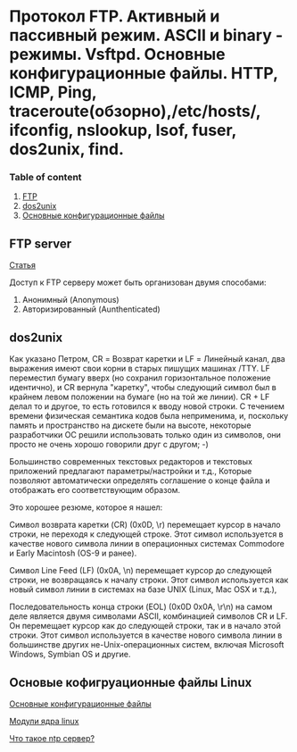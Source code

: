 
# Протокол FTP. Активный и пассивный режим. ASCII и binary - режимы. Vsftpd. Основные конфигурационные файлы. HTTP, ICMP, Ping, traceroute(обзорно),/etc/hosts/, ifconfig, nslookup, Isof, fuser, dos2unix, find.

### Table of content
1. [FTP](#ftp)
2. [dos2unix](#dos2u)
3. [Основные конфигурационные файлы](#conf-file)

## FTP server<a name="ftp"></a>

[Статья](https://help.ubuntu.ru/wiki/%D1%80%D1%83%D0%BA%D0%BE%D0%B2%D0%BE%D0%B4%D1%81%D1%82%D0%B2%D0%BE_%D0%BF%D0%BE_ubuntu_server/%D1%84%D0%B0%D0%B9%D0%BB%D0%BE%D0%B2%D1%8B%D0%B5_%D1%81%D0%B5%D1%80%D0%B2%D0%B5%D1%80%D0%B0/ftp_server)

Доступ к FTP серверу может быть организован двумя способами:

1. Анонимный (Anonymous)
2. Авторизированный (Aunthenticated)

## dos2unix<a name="dos2u"></a>
Как указано Петром, CR = Возврат каретки и LF = Линейный канал, два выражения
имеют свои корни в старых пишущих машинах /TTY. LF переместил бумагу вверх (но
сохранил горизонтальное положение идентично), и CR вернула "каретку", чтобы
следующий символ был в крайнем левом положении на бумаге (но на той же линии).
CR + LF делал то и другое, то есть готовился к вводу новой строки. С течением
времени физическая семантика кодов была неприменима, и, поскольку память и
пространство на дискете были на высоте, некоторые разработчики ОС решили
использовать только один из символов, они просто не очень хорошо говорили друг с
другом; -)

Большинство современных текстовых редакторов и текстовых приложений предлагают
параметры/настройки и т.д., Которые позволяют автоматически определять
соглашение о конце файла и отображать его соответствующим образом.

Это хорошее резюме, которое я нашел:

Символ возврата каретки (CR) (0x0D, \r) перемещает курсор в начало строки, не
переходя к следующей строке. Этот символ используется в качестве нового символа
линии в операционных системах Commodore и Early Macintosh (OS-9 и ранее).

Символ Line Feed (LF) (0x0A, \n) перемещает курсор до следующей строки, не
возвращаясь к началу строки. Этот символ используется как новый символ линии в
системах на базе UNIX (Linux, Mac OSX и т.д.),

Последовательность конца строки (EOL) (0x0D 0x0A, \r\n) на самом деле является
двумя символами ASCII, комбинацией символов CR и LF. Он перемещает курсор как до
следующей строки, так и в начало этой строки. Этот символ используется в
качестве нового символа линии в большинстве других не-Unix-операционных систем,
включая Microsoft Windows, Symbian OS и другие.

## Основые кофигруационные файлы Linux<a name="conf-file"></a>

[Основные конфигурационные файлы](https://losst.ru/osnovnye-konfiguratsionnye-fajly-linux)

[Модули ядра linux](https://losst.ru/moduli-yadra-linux)

[Что такое ntp сервер?](https://www.dmosk.ru/terminus.php?object=ntp)








































































 
